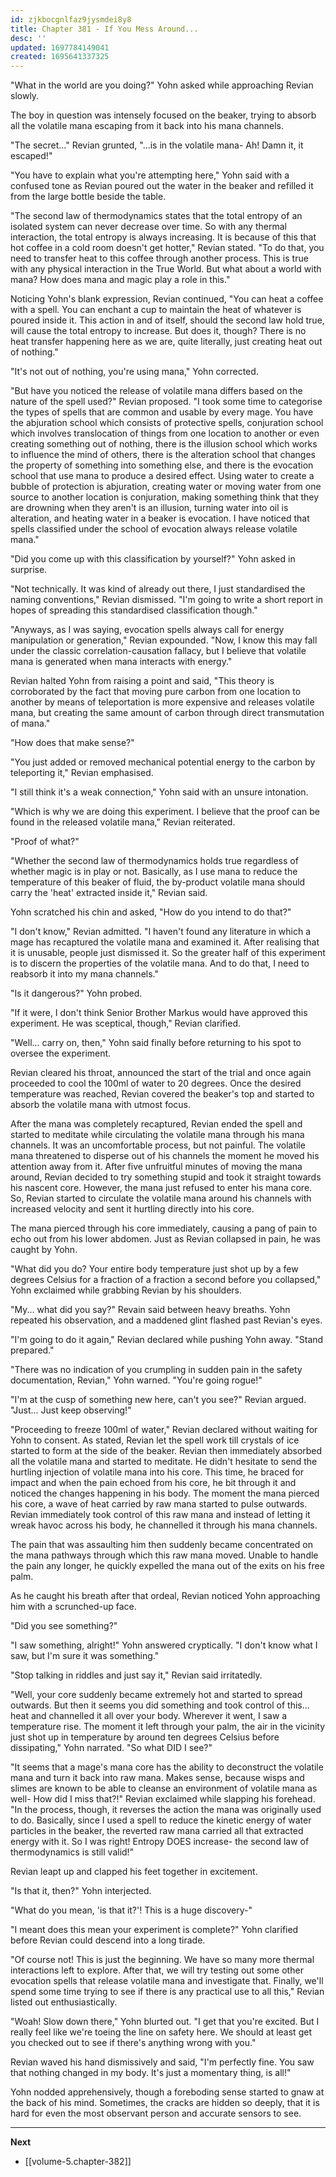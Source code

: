 ```yaml
---
id: zjkbocgnlfaz9jysmdei8y8
title: Chapter 381 - If You Mess Around...
desc: ''
updated: 1697784149041
created: 1695641337325
---
```


"What in the world are you doing?" Yohn asked while approaching Revian slowly.

The boy in question was intensely focused on the beaker, trying to absorb all the volatile mana escaping from it back into his mana channels.

"The secret..." Revian grunted, "...is in the volatile mana- Ah! Damn it, it escaped!"

"You have to explain what you're attempting here," Yohn said with a confused tone as Revian poured out the water in the beaker and refilled it from the large bottle beside the table.

"The second law of thermodynamics states that the total entropy of an isolated system can never decrease over time. So with any thermal interaction, the total entropy is always increasing. It is because of this that hot coffee in a cold room doesn't get hotter," Revian stated. "To do that, you need to transfer heat to this coffee through another process. This is true with any physical interaction in the True World. But what about a world with mana? How does mana and magic play a role in this."

Noticing Yohn's blank expression, Revian continued, "You can heat a coffee with a spell. You can enchant a cup to maintain the heat of whatever is poured inside it. This action in and of itself, should the second law hold true, will cause the total entropy to increase. But does it, though? There is no heat transfer happening here as we are, quite literally, just creating heat out of nothing."

"It's not out of nothing, you're using mana," Yohn corrected.

"But have you noticed the release of volatile mana differs based on the nature of the spell used?" Revian proposed. "I took some time to categorise the types of spells that are common and usable by every mage. You have the abjuration school which consists of protective spells, conjuration school which involves translocation of things from one location to another or even creating something out of nothing, there is the illusion school which works to influence the mind of others, there is the alteration school that changes the property of something into something else, and there is the evocation school that use mana to produce a desired effect. Using water to create a bubble of protection is abjuration, creating water or moving water from one source to another location is conjuration, making something think that they are drowning when they aren't is an illusion, turning water into oil is alteration, and heating water in a beaker is evocation. I have noticed that spells classified under the school of evocation always release volatile mana."

"Did you come up with this classification by yourself?" Yohn asked in surprise.

"Not technically. It was kind of already out there, I just standardised the naming conventions," Revian dismissed. "I'm going to write a short report in hopes of spreading this standardised classification though."

"Anyways, as I was saying, evocation spells always call for energy manipulation or generation," Revian expounded. "Now, I know this may fall under the classic correlation-causation fallacy, but I believe that volatile mana is generated when mana interacts with energy."

Revian halted Yohn from raising a point and said, "This theory is corroborated by the fact that moving pure carbon from one location to another by means of teleportation is more expensive and releases volatile mana, but creating the same amount of carbon through direct transmutation of mana."

"How does that make sense?"

"You just added or removed mechanical potential energy to the carbon by teleporting it," Revian emphasised.

"I still think it's a weak connection," Yohn said with an unsure intonation.

"Which is why we are doing this experiment. I believe that the proof can be found in the released volatile mana," Revian reiterated.

"Proof of what?"

"Whether the second law of thermodynamics holds true regardless of whether magic is in play or not. Basically, as I use mana to reduce the temperature of this beaker of fluid, the by-product volatile mana should carry the 'heat' extracted inside it," Revian said.

Yohn scratched his chin and asked, "How do you intend to do that?"

"I don't know," Revian admitted. "I haven't found any literature in which a mage has recaptured the volatile mana and examined it. After realising that it is unusable, people just dismissed it. So the greater half of this experiment is to discern the properties of the volatile mana. And to do that, I need to reabsorb it into my mana channels."

"Is it dangerous?" Yohn probed.

"If it were, I don't think Senior Brother Markus would have approved this experiment. He was sceptical, though," Revian clarified.

"Well... carry on, then," Yohn said finally before returning to his spot to oversee the experiment.

Revian cleared his throat, announced the start of the trial and once again proceeded to cool the 100ml of water to 20 degrees. Once the desired temperature was reached, Revian covered the beaker's top and started to absorb the volatile mana with utmost focus.

After the mana was completely recaptured, Revian ended the spell and started to meditate while circulating the volatile mana through his mana channels. It was an uncomfortable process, but not painful. The volatile mana threatened to disperse out of his channels the moment he moved his attention away from it. After five unfruitful minutes of moving the mana around, Revian decided to try something stupid and took it straight towards his nascent core. However, the mana just refused to enter his mana core. So, Revian started to circulate the volatile mana around his channels with increased velocity and sent it hurtling directly into his core.

The mana pierced through his core immediately, causing a pang of pain to echo out from his lower abdomen. Just as Revian collapsed in pain, he was caught by Yohn.

"What did you do? Your entire body temperature just shot up by a few degrees Celsius for a fraction of a fraction a second before you collapsed," Yohn exclaimed while grabbing Revian by his shoulders.

"My... what did you say?" Revain said between heavy breaths. Yohn repeated his observation, and a maddened glint flashed past Revian's eyes.

"I'm going to do it again," Revian declared while pushing Yohn away. "Stand prepared."

"There was no indication of you crumpling in sudden pain in the safety documentation, Revian," Yohn warned. "You're going rogue!"

"I'm at the cusp of something new here, can't you see?" Revian argued. "Just... Just keep observing!"

"Proceeding to freeze 100ml of water," Revian declared without waiting for Yohn to consent. As stated, Revian let the spell work till crystals of ice started to form at the side of the beaker. Revian then immediately absorbed all the volatile mana and started to meditate. He didn't hesitate to send the hurtling injection of volatile mana into his core. This time, he braced for impact and when the pain echoed from his core, he bit through it and noticed the changes happening in his body. The moment the mana pierced his core, a wave of heat carried by raw mana started to pulse outwards. Revian immediately took control of this raw mana and instead of letting it wreak havoc across his body, he channelled it through his mana channels.

The pain that was assaulting him then suddenly became concentrated on the mana pathways through which this raw mana moved. Unable to handle the pain any longer, he quickly expelled the mana out of the exits on his free palm.

As he caught his breath after that ordeal, Revian noticed Yohn approaching him with a scrunched-up face.

"Did you see something?"

"I saw something, alright!" Yohn answered cryptically. "I don't know what I saw, but I'm sure it was something."

"Stop talking in riddles and just say it," Revian said irritatedly.

"Well, your core suddenly became extremely hot and started to spread outwards. But then it seems you did something and took control of this... heat and channelled it all over your body. Wherever it went, I saw a temperature rise. The moment it left through your palm, the air in the vicinity just shot up in temperature by around ten degrees Celsius before dissipating," Yohn narrated. "So what DID I see?"

"It seems that a mage's mana core has the ability to deconstruct the volatile mana and turn it back into raw mana. Makes sense, because wisps and slimes are known to be able to cleanse an environment of volatile mana as well- How did I miss that?!" Revian exclaimed while slapping his forehead. "In the process, though, it reverses the action the mana was originally used to do. Basically, since I used a spell to reduce the kinetic energy of water particles in the beaker, the reverted raw mana carried all that extracted energy with it. So I was right! Entropy DOES increase- the second law of thermodynamics is still valid!"

Revian leapt up and clapped his feet together in excitement.

"Is that it, then?" Yohn interjected.

"What do you mean, 'is that it?'! This is a huge discovery-"

"I meant does this mean your experiment is complete?" Yohn clarified before Revian could descend into a long tirade.

"Of course not! This is just the beginning. We have so many more thermal interactions left to explore. After that, we will try testing out some other evocation spells that release volatile mana and investigate that. Finally, we'll spend some time trying to see if there is any practical use to all this," Revian listed out enthusiastically.

"Woah! Slow down there," Yohn blurted out. "I get that you're excited. But I really feel like we're toeing the line on safety here. We should at least get you checked out to see if there's anything wrong with you."

Revian waved his hand dismissively and said, "I'm perfectly fine. You saw that nothing changed in my body. It's just a momentary thing, is all!"

Yohn nodded apprehensively, though a foreboding sense started to gnaw at the back of his mind. Sometimes, the cracks are hidden so deeply, that it is hard for even the most observant person and accurate sensors to see.

____

**Next**
* [[volume-5.chapter-382]]